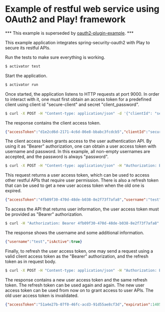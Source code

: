 Example of restful web service using OAuth2 and Play! framework
===========

*** This example is superseded by [oauth2-plugin-example](https://github.com/tfeng/play-plugins/tree/master/oauth2-plugin-example). ***

This example application integrates spring-security-oauth2 with Play to secure its restful APIs.

Run the tests to make sure everything is working.

``` bash
$ activator test
```

Start the application.

``` bash
$ activator run
```

Once started, the application listens to HTTP requests at port 9000. In order to interact with it, one must first obtain an access token for a predefined client using client id "secure-client" and secret "client_password".

``` bash
$ curl -X POST -H "Content-type: application/json" -d '{"clientId": "secure-client", "clientSecret": "client_password"}' http://localhost:9000/client/authenticate
```

The response contains the client access token.

``` json
{"accessToken":"d1e2cd6d-2171-4c6d-86e8-bbabc3fcdcb5","clientId":"secure-client","expiration":1405561925380}
```

The client access token grants access to the user authentication API. By using it as "Bearer" authorization, one can obtain a user access token with username and password. In this example, all non-empty usernames are accepted, and the password is always "password".

``` bash
$ curl -X POST -H "Content-type: application/json" -H "Authorization: Bearer d1e2cd6d-2171-4c6d-86e8-bbabc3fcdcb5" -d '{"username": "test", "password": "password"}' http://localhost:9000/user/authenticate
```

This request returns a user access token, which can be used to access other restful APIs that require user permission. There is also a refresh token that can be used to get a new user access token when the old one is expired.

``` json
{"accessToken":"4fb09f30-470d-48de-b038-8e2f73f7afa8","username":"test","expiration":1405562230945,"refreshToken":"31ea8263-9876-478b-a3a6-c81a7186528a"}
```

To access the API that returns user information, the user access token must be provided as "Bearer" authorization.

``` bash
$ curl -H "Authorization: Bearer 4fb09f30-470d-48de-b038-8e2f73f7afa8" http://localhost:9000/user/get
```

The response shows the username and some additional information.

``` json
{"username":"test","isActive":true}
```

Finally, to refresh the user access token, one may send a request using a valid client access token as the "Bearer" authorization, and the refresh token as in request body.

``` bash
$ curl -X POST -H "Content-type: application/json" -H "Authorization: Bearer d1e2cd6d-2171-4c6d-86e8-bbabc3fcdcb5" -d '{"refreshToken": "31ea8263-9876-478b-a3a6-c81a7186528a"}' http://localhost:9000/user/refresh
```

The response contains a new user access token and the same refresh token. The refresh token can be used again and again. The new user access token can be used from now on to grant access to user APIs. The old user access token is invalidated.

``` json
{"accessToken":"51a4e27b-07f0-46fc-acd3-91d55ae8cf3d","expiration":1405562714483,"refreshToken":"31ea8263-9876-478b-a3a6-c81a7186528a"}
```

